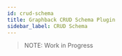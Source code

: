 ```yaml
---
id: crud-schema
title: Graphback CRUD Schema Plugin
sidebar_label: CRUD Schema
---
```


> NOTE: Work in Progress